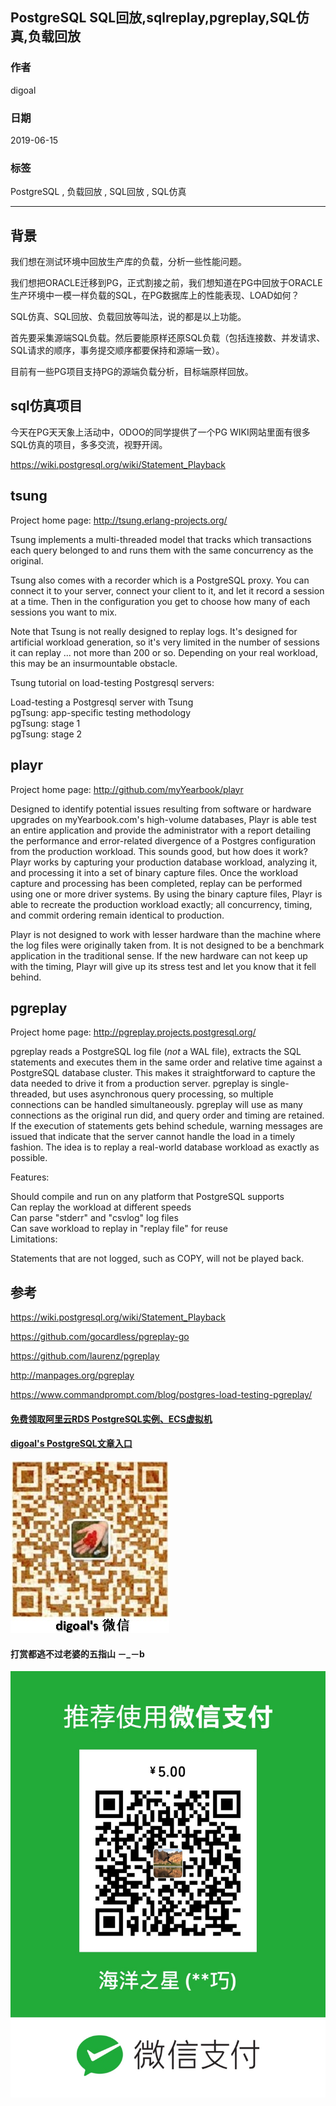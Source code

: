 ## PostgreSQL SQL回放,sqlreplay,pgreplay,SQL仿真,负载回放      
              
### 作者                                                                                                                                                                                    
digoal                                                                                                                                                                                    
                                                                                                                                                                                    
### 日期                                                                                                                                                                                    
2019-06-15                                                                                                                                                                                    
                                                                                                                                                                                    
### 标签                                                                                                                                                                                  
PostgreSQL , 负载回放 , SQL回放 , SQL仿真          
                                                                                                 
----                                                                                                                                                                            
                                                                                                                                                                              
## 背景       
我们想在测试环境中回放生产库的负载，分析一些性能问题。  
  
我们想把ORACLE迁移到PG，正式割接之前，我们想知道在PG中回放于ORACLE生产环境中一模一样负载的SQL，在PG数据库上的性能表现、LOAD如何？  
  
SQL仿真、SQL回放、负载回放等叫法，说的都是以上功能。  
  
首先要采集源端SQL负载。然后要能原样还原SQL负载（包括连接数、并发请求、SQL请求的顺序，事务提交顺序都要保持和源端一致）。  
  
目前有一些PG项目支持PG的源端负载分析，目标端原样回放。  
  
  
## sql仿真项目  
今天在PG天天象上活动中，ODOO的同学提供了一个PG WIKI网站里面有很多SQL仿真的项目，多多交流，视野开阔。     
  
https://wiki.postgresql.org/wiki/Statement_Playback  
  
  
  
## tsung  
Project home page: http://tsung.erlang-projects.org/  
  
Tsung implements a multi-threaded model that tracks which transactions each query belonged to and runs them with the same concurrency as the original.  
  
Tsung also comes with a recorder which is a PostgreSQL proxy. You can connect it to your server, connect your client to it, and let it record a session at a time. Then in the configuration you get to choose how many of each sessions you want to mix.  
  
Note that Tsung is not really designed to replay logs. It's designed for artificial workload generation, so it's very limited in the number of sessions it can replay ... not more than 200 or so. Depending on your real workload, this may be an insurmountable obstacle.  
  
Tsung tutorial on load-testing Postgresql servers:  
  
Load-testing a Postgresql server with Tsung  
pgTsung: app-specific testing methodology  
pgTsung: stage 1  
pgTsung: stage 2  
  
## playr  
Project home page: http://github.com/myYearbook/playr  
  
Designed to identify potential issues resulting from software or hardware upgrades on myYearbook.com's high-volume databases, Playr is able test an entire application and provide the administrator with a report detailing the performance and error-related divergence of a Postgres configuration from the production workload. This sounds good, but how does it work? Playr works by capturing your production database workload, analyzing it, and processing it into a set of binary capture files. Once the workload capture and processing has been completed, replay can be performed using one or more driver systems. By using the binary capture files, Playr is able to recreate the production workload exactly; all concurrency, timing, and commit ordering remain identical to production.  
  
Playr is not designed to work with lesser hardware than the machine where the log files were originally taken from. It is not designed to be a benchmark application in the traditional sense. If the new hardware can not keep up with the timing, Playr will give up its stress test and let you know that it fell behind.  
  
## pgreplay  
Project home page: http://pgreplay.projects.postgresql.org/  
  
pgreplay reads a PostgreSQL log file (*not* a WAL file), extracts the SQL statements and executes them in the same order and relative time against a PostgreSQL database cluster. This makes it straightforward to capture the data needed to drive it from a production server. pgreplay is single-threaded, but uses asynchronous query processing, so multiple connections can be handled simultaneously. pgreplay will use as many connections as the original run did, and query order and timing are retained. If the execution of statements gets behind schedule, warning messages are issued that indicate that the server cannot handle the load in a timely fashion. The idea is to replay a real-world database workload as exactly as possible.  
  
Features:  
  
Should compile and run on any platform that PostgreSQL supports  
Can replay the workload at different speeds  
Can parse "stderr" and "csvlog" log files  
Can save workload to replay in "replay file" for reuse  
Limitations:  
  
Statements that are not logged, such as COPY, will not be played back.  
  
## 参考  
https://wiki.postgresql.org/wiki/Statement_Playback  
  
https://github.com/gocardless/pgreplay-go  
  
https://github.com/laurenz/pgreplay  
  
http://manpages.org/pgreplay  
  
https://www.commandprompt.com/blog/postgres-load-testing-pgreplay/  
    
  
  
  
  
  
  
  
  
  
#### [免费领取阿里云RDS PostgreSQL实例、ECS虚拟机](https://free.aliyun.com/ "57258f76c37864c6e6d23383d05714ea")
  
  
#### [digoal's PostgreSQL文章入口](https://github.com/digoal/blog/blob/master/README.md "22709685feb7cab07d30f30387f0a9ae")
  
  
![digoal's weixin](../pic/digoal_weixin.jpg "f7ad92eeba24523fd47a6e1a0e691b59")
  
  
  
  
  
  
#### 打赏都逃不过老婆的五指山 －_－b  
![wife's weixin ds](../pic/wife_weixin_ds.jpg "acd5cce1a143ef1d6931b1956457bc9f")
  
